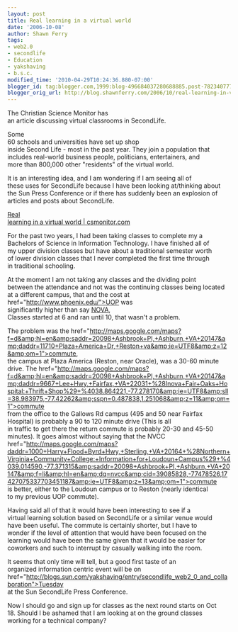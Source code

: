 ```yaml
---
layout: post
title: Real learning in a virtual world
date: '2006-10-08'
author: Shawn Ferry
tags:
- web2.0
- secondlife
- Education
- yakshaving
- b.s.c.
modified_time: '2010-04-29T10:24:36.880-07:00'
blogger_id: tag:blogger.com,1999:blog-496684037280688885.post-7823407775674361350
blogger_orig_url: http://blog.shawnferry.com/2006/10/real-learning-in-virtual-world_8269.html
---
```


The Christian Science Monitor has  
an article discussing virtual classrooms in SecondLife.  
  
Some  
60 schools and universities have set up shop  
inside Second Life - most in the past year. They join a population that  
includes real-world business people, politicians, entertainers, and  
more than 800,000 other "residents" of the virtual world.

It is an interesting idea, and I am wondering if I am seeing all of  
these uses for SecondLife because I have been looking at/thinking about  
the Sun Press Conference or if there has suddenly been an explosion of  
articles and posts about SecondLife.  
  
[Real  
learning in a virtual world |
csmonitor.com](http://www.csmonitor.com/2006/1005/p13s02-legn.html)  
  
For the past two years, I had been taking classes to complete my a  
Bachelors of Science in Information Technology. I have finished all of  
my upper division classes but have about a traditional semester worth  
of lower division classes that I never completed the first time through  
in traditional schooling.  
  
At the moment I am not taking any classes and the dividing point  
between the attendance and not was the continuing classes being located  
at a different campus, that and the cost at
href="http://www.phoenix.edu/">UOP was  
significantly higher than say [NOVA](http://www.nvcc.edu/),  
Classes started at 6 and ran until 10, that wasn't a problem.  
  
The problem was the
href="http://maps.google.com/maps?f=d&amp;hl=en&amp;saddr=20098+Ashbrook+Pl,+Ashburn,+VA+20147&amp;daddr=11710+Plaza+America+Dr,+Reston+va&amp;ie=UTF8&amp;z=12&amp;om=1">commute,  
the campus at Plaza America (Reston, near Oracle), was a 30-60 minute  
drive. The
href="http://maps.google.com/maps?f=d&amp;hl=en&amp;saddr=20098+Ashbrook+Pl,+Ashburn,+VA+20147&amp;daddr=9667+Lee+Hwy,+Fairfax,+VA+22031+%28Inova+Fair+Oaks+Hospital:+Thrift+Shop%29+%4038.864221,-77.278170&amp;ie=UTF8&amp;sll=38.983975,-77.42262&amp;sspn=0.487838,1.251068&amp;z=11&amp;om=1">commute  
from the office to the Gallows Rd campus (495 and 50 near Fairfax  
Hospital)  is probably a 90 to 120 minute drive (This is all  
in traffic to get there the return commute is probably 20-30 and 45-50  
minutes). It goes almost without saying that the NVCC
href="http://maps.google.com/maps?daddr=1000+Harry+Flood+Byrd+Hwy,+Sterling,+VA+20164+%28Northern+Virginia+Community+College:+Information+for+Loudoun+Campus%29+%4039.014590,-77.371315&amp;saddr=20098+Ashbrook+Pl,+Ashburn,+VA+20147&amp;f=li&amp;hl=en&amp;dq=nvcc&amp;cid=39085828,-77478526,17427075337703451187&amp;ie=UTF8&amp;z=13&amp;om=1">commute  
is better, either to the Loudoun campus or to Reston (nearly identical  
to my previous UOP commute).  
  
Having said all of that it would have been interesting to see if a  
virtual learning solution based on SecondLife or a similar venue would  
have been useful. The commute is certainly shorter, but I have to  
wonder if the level of attention that would have been focused on the  
learning would have been the same given that it would be easier for  
coworkers and such to interrupt by casually walking into the room.  
  
It seems that only time will tell, but a good first taste of an  
organized information centric event will be on
href="http://blogs.sun.com/yakshaving/entry/secondlife_web2_0_and_collaboration">Tuesday  
at the Sun SecondLife Press Conference.  
  
Now I should go and sign up for classes as the next round starts on Oct  
18\. Should I be ashamed that I am looking at on the ground classes  
working for a technical company?  
  
